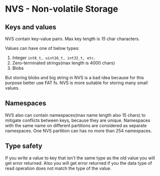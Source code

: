 # **NVS** - Non-volatile Storage

## Keys and values

NVS contain key-value pairs.
Max key length is _15_ char characters.

Values can have one of below types:

1. Integer `int8_t, uint16_t, int32_t, etc.`
2. Zero-terminated strings(max length is 4000 chars)
3. Blobs

But storing blobs and big string in NVS is a bad idea because for this purpose better use FAT fs.
NVS is more suitable for storing many small values.

## Namespaces

NVS also can contain namespaces(max name length also 15 chars) to mitigate conflicts between keys, because they are unique.
Namespaces with the same name on different partitions are considered as separate namespaces.
One NVS partition can has no more than 254 namespaces.

## Type safety

If you write a value to key that isn't the same type as the old value you will get error returned.
Also you will get error returned if you the data type of read operation does not match the type of the value.

